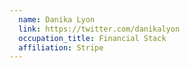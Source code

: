 ```yaml
---
  name: Danika Lyon
  link: https://twitter.com/danikalyon
  occupation_title: Financial Stack
  affiliation: Stripe
---
```

